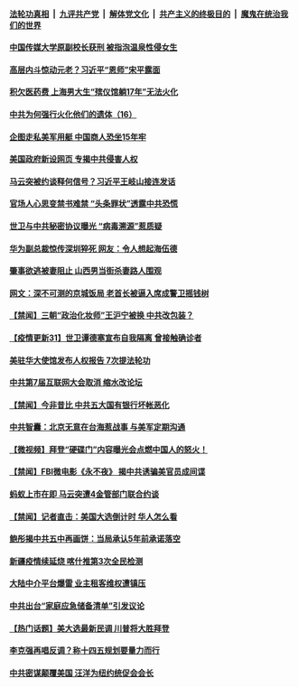 

####  [法轮功真相](../../../../basic/blob/master/README.md?t=11031701) &nbsp;|&nbsp; [九评共产党](../../../../9ping.md/blob/master/README.md?t=11031701) &nbsp;|&nbsp; [解体党文化](../../../../jtdwh.md/blob/master/README.md?t=11031701)  &nbsp;|&nbsp; [共产主义的终极目的](../../../../gczydzjmd.md/blob/master/README.md?t=11031701) &nbsp;|&nbsp; [魔鬼在统治我们的世界](../../../../mgztzwmdsj.md/blob/master/README.md?t=11031701) 

#### [中国传媒大学原副校长获刑 被指泡温泉性侵女生](../pages/prog204/a102977882.md?t=11031701) 

#### [高层内斗惊动元老？习近平“恩师”宋平露面](../pages/prog204/a102977840.md?t=11031701) 

#### [积欠医药费 上海男大生“殡仪馆躺17年”无法火化](../pages/prog204/a102977783.md?t=11031701) 

#### [中共为何强行火化他们的遗体（16）](../pages/prog204/a102977817.md?t=11031701) 

#### [企图走私美军用艇 中国商人恐坐15年牢](../pages/prog204/a102977786.md?t=11031701) 

#### [美国政府新设网页 专揭中共侵害人权](../pages/prog204/a102977785.md?t=11031701) 

#### [马云突被约谈释何信号？习近平王岐山接连发话](../pages/prog204/a102977745.md?t=11031701) 

#### [官场人心思变禁书难禁 “头条罪状”透露中共恐慌](../pages/prog204/a102977659.md?t=11031701) 

#### [世卫与中共秘密协议曝光 “病毒溯源”惹质疑](../pages/prog204/a102977652.md?t=11031701) 

#### [华为副总裁惊传深圳猝死 网友：令人想起海伍德](../pages/prog204/a102977629.md?t=11031701) 

#### [肇事欲逃被妻阻止 山西男当街杀妻路人围观](../pages/prog204/a102977585.md?t=11031701) 

#### [网文：深不可测的京城饭局 老首长被逼入席成警卫摇钱树](../pages/prog204/a102977576.md?t=11031701) 


#### [【禁闻】三朝“政治化妆师”王沪宁被换 中共改包装？](../pages/prog204/a102977558.md?t=11031701) 

#### [【疫情更新31】世卫谭德塞宣布自我隔离 曾接触确诊者](../pages/prog204/a102966143.md?t=11031701) 

#### [美驻华大使馆发布人权报告 7次提法轮功](../pages/prog204/a102977533.md?t=11031701) 

#### [中共第7届互联网大会取消 缩水改论坛](../pages/prog204/a102977382.md?t=11031701) 

#### [【禁闻】今非昔比 中共五大国有银行坏帐恶化](../pages/prog204/a102977452.md?t=11031701) 

#### [中共智囊：北京无意在台海惹战事 与美军定期沟通](../pages/prog204/a102977414.md?t=11031701) 

#### [【微视频】拜登“硬碟门”内容曝光会点燃中国人的怒火！](../pages/prog204/a102977425.md?t=11031701) 

#### [【禁闻】FBI微电影《永不夜》 揭中共诱骗美官员成间谍](../pages/prog204/a102977430.md?t=11031701) 

#### [蚂蚁上市在即 马云突遭4金管部门联合约谈](../pages/prog204/a102977407.md?t=11031701) 

#### [【禁闻】记者直击：美国大选倒计时 华人怎么看](../pages/prog204/a102977421.md?t=11031701) 

#### [鲍彤揭中共五中再画饼：当局承认5年前承诺落空](../pages/prog204/a102977399.md?t=11031701) 

#### [新疆疫情续延烧 喀什推第3次全民检测](../pages/prog204/a102977310.md?t=11031701) 

#### [大陆中介平台爆雷 业主租客维权遭镇压](../pages/prog204/a102977189.md?t=11031701) 

#### [中共出台“家庭应急储备清单”引发议论](../pages/prog204/a102977156.md?t=11031701) 

#### [【热门话题】美大选最新民调 川普将大胜拜登](../pages/prog204/a102977121.md?t=11031701) 

#### [李克强再唱反调？称十四五规划要量力而行](../pages/prog204/a102977130.md?t=11031701) 

#### [中共密谋颠覆美国 汪洋为纽约统促会会长](../pages/prog204/a102977105.md?t=11031701) 

